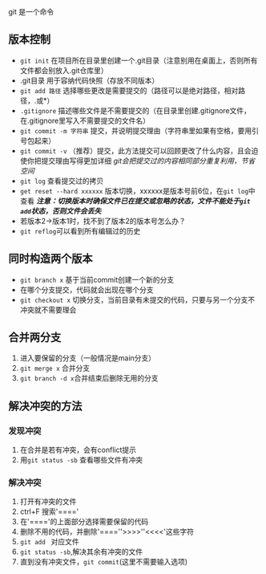git 是一个命令

## 版本控制
* `git init`  在项目所在目录里创建一个.git目录（注意别用在桌面上，否则所有文件都会别放入.git仓库里）
* .git目录 用于容纳代码快照（存放不同版本）
* `git add 路径`  选择哪些更改是需要提交的（路径可以是绝对路径，相对路径，.或*）
* `.gitignore`  描述哪些文件是不需要提交的（在目录里创建.gitignore文件，在.gitignore里写入不需要提交的文件名）
* `git commit -m 字符串`  提交，并说明提交理由（字符串里如果有空格，要用引号包起来）
* `git commit -v`  （推荐）提交，此方法提交可以回顾更改了什么内容，且会迫使你把提交理由写得更加详细
 *git会把提交过的内容相同部分重复利用，节省空间*
* `git log`  查看提交过的拷贝
* `get reset --hard xxxxxx` 版本切换，xxxxxx是版本号前6位，在`git log`中查看
 ***注意：切换版本时确保文件已在提交或忽略的状态，文件不能处于`git add`状态，否则文件会丢失***
* 若版本2→版本1时，找不到了版本2的版本号怎么办？
* `git reflog`可以看到所有编辑过的历史

## 同时构造两个版本
* `git branch x`  基于当前commit创建一个新的分支
* 在哪个分支提交，代码就会出现在哪个分支
* `git checkout x`  切换分支，当前目录有未提交的代码，只要与另一个分支不冲突就不需要理会

## 合并两分支
1. 进入要保留的分支（一般情况是main分支）
2. `git merge x`  合并分支
3. `git branch -d x`合并结束后删除无用的分支

## 解决冲突的方法
### 发现冲突
1. 在合并是若有冲突，会有conflict提示
2. 用`git status -sb` 查看哪些文件有冲突
### 解决冲突
1. 打开有冲突的文件
2. ctrl+F 搜索'===='
3. 在'===='的上面部分选择需要保留的代码
4. 删除不用的代码，并删除'====''>>>>''<<<<'这些字符
5. `git add ` 对应文件
6. `git status -sb`,解决其余有冲突的文件
7. 直到没有冲突文件，`git commit`(这里不需要输入选项)
